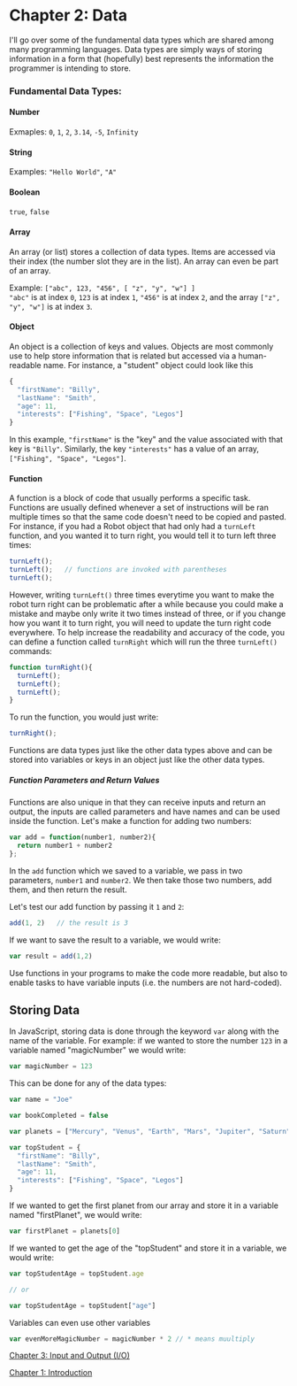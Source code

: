 Chapter 2: Data
===========

I'll go over some of the fundamental data types which are shared among many programming languages. Data types are simply ways of storing information in a form that (hopefully) best represents the information the programmer is intending to store.

### Fundamental Data Types:

#### Number

Exmaples: ```0```, ```1```, ```2```, ```3.14```, ```-5```, ```Infinity```

#### String

Examples: ```"Hello World"```, ```"A"```

#### Boolean

```true```, ```false```

#### Array

An array (or list) stores a collection of data types. Items are accessed via their index (the number slot they are in the list). An array can even be part of an array. 

Example: ```["abc", 123, "456", [ "z", "y", "w"] ]```  
```"abc"``` is at index ```0```, ```123``` is at index ```1```, ```"456"``` is at index ```2```, and the array ```["z", "y", "w"]``` is at index ```3```.

#### Object

An object is a collection of keys and values. Objects are most commonly use to help store information that is related but accessed via a human-readable name. For instance, a "student" object could look like this

```javascript
{
  "firstName": "Billy",
  "lastName": "Smith",
  "age": 11,
  "interests": ["Fishing", "Space", "Legos"]
}
```

In this example, ```"firstName"``` is the "key" and the value associated with that key is ```"Billy"```. Similarly, the key ```"interests"``` has a value of an array, ```["Fishing", "Space", "Legos"]```.

#### Function

A function is a block of code that usually performs a specific task. Functions are usually defined whenever a set of instructions will be ran multiple times so that the same code doesn't need to be copied and pasted. For instance, if you had a Robot object that had only had a ```turnLeft``` function, and you wanted it to turn right, you would tell it to turn left three times:

```javascript
turnLeft();  
turnLeft();   // functions are invoked with parentheses 
turnLeft();
```

However, writing ```turnLeft()``` three times everytime you want to make the robot turn right can be problematic after a while because you could make a mistake and maybe only write it two times instead of three, or if you change how you want it to turn right, you will need to update the turn right code everywhere. To help increase the readability and accuracy of the code, you can define a function called ```turnRight``` which will run the three ```turnLeft()``` commands:

```javascript
function turnRight(){
  turnLeft();
  turnLeft();
  turnLeft();
}
```

To run the function, you would just write:

```javascript
turnRight();
```

Functions are data types just like the other data types above and can be stored into variables or keys in an object just like the other data types.

##### Function Parameters and Return Values

Functions are also unique in that they can receive inputs and return an output, the inputs are called parameters and have names and can be used inside the function. Let's make a function for adding two numbers:

```javascript
var add = function(number1, number2){
  return number1 + number2
};
```

In the ```add``` function which we saved to a variable, we pass in two parameters, ```number1``` and ```number2```. We then take those two numbers, add them, and then return the result.

Let's test our add function by passing it ```1``` and ```2```:

```javascript
add(1, 2)   // the result is 3
```

If we want to save the result to a variable, we would write: 

```javascript
var result = add(1,2)
```

Use functions in your programs to make the code more readable, but also to enable tasks to have variable inputs (i.e. the numbers are not hard-coded).

## Storing Data

In JavaScript, storing data is done through the keyword ```var``` along with the name of the variable. For example: if we wanted to store the number ```123``` in a variable named "magicNumber" we would write:

```javascript 
var magicNumber = 123
```

This can be done for any of the data types:

```javascript
var name = "Joe"

var bookCompleted = false

var planets = ["Mercury", "Venus", "Earth", "Mars", "Jupiter", "Saturn", "Uranus", "Neptune"]

var topStudent = {
  "firstName": "Billy",
  "lastName": "Smith",
  "age": 11,
  "interests": ["Fishing", "Space", "Legos"]
}

```

If we wanted to get the first planet from our array and store it in a variable named "firstPlanet", we would write: 

```javascript
var firstPlanet = planets[0]
```

If we wanted to get the age of the "topStudent" and store it in a variable, we would write: 

```javascript
var topStudentAge = topStudent.age

// or 

var topStudentAge = topStudent["age"]
```

Variables can even use other variables

```javascript
var evenMoreMagicNumber = magicNumber * 2 // * means muultiply
```

[Chapter 3: Input and Output (I/O)](chapter3.md)

[Chapter 1: Introduction](chapter1.md)

